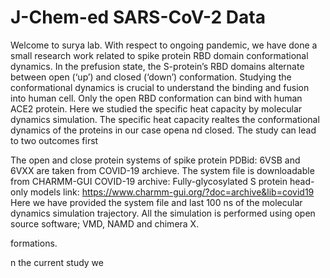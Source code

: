 # J-Chem-ed SARS-CoV-2 Data
Welcome to surya lab. With respect to ongoing pandemic, we have done a small research work related to spike protein RBD domain conformational dynamics. In the prefusion state, the S-protein’s RBD domains alternate between open (‘up’) and closed (‘down’) conformation. Studying the conformational dynamics is crucial to understand the binding and fusion into human cell. Only the open RBD conformation can bind with human ACE2 protein. Here we studied the specific heat capacity by molecular dynamics simulation. The specific heat capacity realtes the conformational dynamics of the proteins in our case opena nd closed. The study can lead to two outcomes first 

The open and close protein systems of spike protein PDBid: 6VSB and 6VXX are taken from COVID-19 archieve. The system file is downloadable from CHARMM-GUI COVID-19 archive: Fully-glycosylated S protein head-only models
link: https://www.charmm-gui.org/?doc=archive&lib=covid19
Here we have provided the system file and last 100 ns of the molecular dynamics simulation trajectory. All the simulation is performed using open source software; VMD, NAMD and chimera X. 





formations. 

n the current study we 
